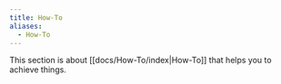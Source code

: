 ```yaml
---
title: How-To
aliases:
  - How-To
---
```

This section is about [[docs/How-To/index|How-To]] that helps you to achieve things.